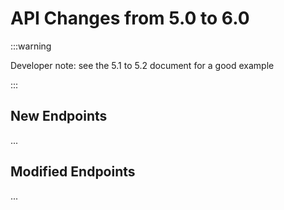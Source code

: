 # API Changes from 5.0 to 6.0

:::warning

Developer note: see the 5.1 to 5.2 document for a good example

:::

## New Endpoints

...

## Modified Endpoints

...
